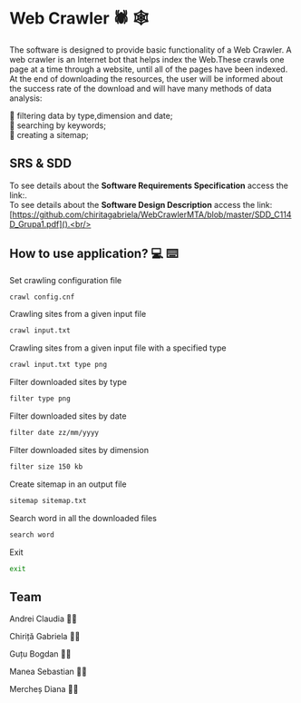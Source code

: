 # Web Crawler :spider: :spider_web:

The software is designed to provide basic functionality of a Web Crawler. A web crawler is an Internet bot that helps index the Web.These crawls one page at a time through a website, until all of the pages have been indexed.<br/>
At the end of downloading the resources, the user will be informed about the success rate of the download and will have many methods of data analysis: 

:trident: filtering data by type,dimension and date;<br/>
:trident: searching by keywords;<br/>
:trident: creating a sitemap;<br/>

## SRS & SDD

To see details about the <strong>Software Requirements Specification</strong> access the link:[]().<br/>
To see details about the <strong>Software Design Description</strong> access the link:[https://github.com/chiritagabriela/WebCrawlerMTA/blob/master/SDD_C114D_Grupa1.pdf]().<br/>

## How to use application? :computer: :keyboard:
Set crawling configuration file
```bash
crawl config.cnf
```

Crawling sites from a given input file
```bash
crawl input.txt
```
Crawling sites from a given input file with a specified type
```bash
crawl input.txt type png
```
Filter downloaded sites by type
```bash
filter type png
```
Filter downloaded sites by date
```bash
filter date zz/mm/yyyy
```
Filter downloaded sites by dimension
```bash
filter size 150 kb
```
Create sitemap in an output file
```bash
sitemap sitemap.txt
```
Search word in all the downloaded files
```bash
search word
```
Exit
```bash
exit
```

## Team
Andrei Claudia :woman_student:

Chiriță Gabriela :woman_student:

Guțu Bogdan :man_student:

Manea Sebastian :man_student:

Mercheș Diana :woman_student:
